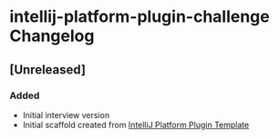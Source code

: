 <!-- Keep a Changelog guide -> https://keepachangelog.com -->

# intellij-platform-plugin-challenge Changelog

## [Unreleased]
### Added
- Initial interview version
- Initial scaffold created from [IntelliJ Platform Plugin Template](https://github.com/JetBrains/intellij-platform-plugin-template)
